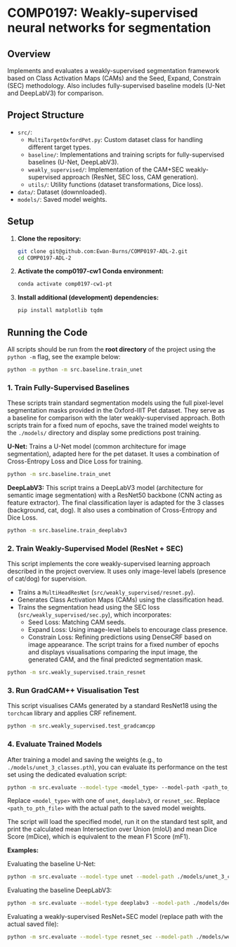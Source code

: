# COMP0197: Weakly-supervised neural networks for segmentation

## Overview

Implements and evaluates a weakly-supervised segmentation framework based on Class Activation Maps (CAMs) and the Seed, Expand, Constrain (SEC) methodology. Also includes fully-supervised baseline models (U-Net and DeepLabV3) for comparison.

## Project Structure

-   `src/`:
    -   `MultiTargetOxfordPet.py`: Custom dataset class for handling different target types.
    -   `baseline/`: Implementations and training scripts for fully-supervised baselines (U-Net, DeepLabV3).
    -   `weakly_supervised/`: Implementation of the CAM+SEC weakly-supervised approach (ResNet, SEC loss, CAM generation).
    -   `utils/`: Utility functions (dataset transformations, Dice loss).
-   `data/`: Dataset (downnloaded).
-   `models/`: Saved model weights.

## Setup

1.  **Clone the repository:**
    ```bash
    git clone git@github.com:Ewan-Burns/COMP0197-ADL-2.git
    cd COMP0197-ADL-2
    ```
2.  **Activate the comp0197-cw1 Conda environment:**
    ```bash
    conda activate comp0197-cw1-pt
    ```
3.  **Install additional (development) dependencies:**
    ```bash
    pip install matplotlib tqdm
    ```

## Running the Code

All scripts should be run from the **root directory** of the project using the `python -m` flag, see the example below: 

```bash
python -m python -m src.baseline.train_unet
```

### 1. Train Fully-Supervised Baselines

These scripts train standard segmentation models using the full pixel-level segmentation masks provided in the Oxford-IIIT Pet dataset. They serve as a baseline for comparison with the later weakly-supervised approach. Both scripts train for a fixed num of epochs, save the trained model weights to the `./models/` directory and display some predictions post training.

**U-Net:**
Trains a U-Net model (common architecture for image segmentation), adapted here for the pet dataset. It uses a combination of Cross-Entropy Loss and Dice Loss for training.
```bash
python -m src.baseline.train_unet
```

**DeepLabV3:**
This script trains a DeepLabV3 model (architecture for semantic image segmentation) with a ResNet50 backbone (CNN acting as feature extractor). The final classification layer is adapted for the 3 classes (background, cat, dog). It also uses a combination of Cross-Entropy and Dice Loss.
```bash
python -m src.baseline.train_deeplabv3
```

### 2. Train Weakly-Supervised Model (ResNet + SEC)

This script implements the core weakly-supervised learning approach described in the project overview. It uses only image-level labels (presence of cat/dog) for supervision.
- Trains a `MultiHeadResNet` (`src/weakly_supervised/resnet.py`).
- Generates Class Activation Maps (CAMs) using the classification head.
- Trains the segmentation head using the SEC loss (`src/weakly_supervised/sec.py`), which incorporates:
    - Seed Loss: Matching CAM seeds.
    - Expand Loss: Using image-level labels to encourage class presence.
    - Constrain Loss: Refining predictions using DenseCRF based on image appearance.
The script trains for a fixed number of epochs and displays visualisations comparing the input image, the generated CAM, and the final predicted segmentation mask.
```bash
python -m src.weakly_supervised.train_resnet
```

### 3. Run GradCAM++ Visualisation Test

This script visualises CAMs generated by a standard ResNet18 using the `torchcam` library and applies CRF refinement.
```bash
python -m src.weakly_supervised.test_gradcamcpp
```

### 4. Evaluate Trained Models

After training a model and saving the weights (e.g., to `./models/unet_3_classes.pth`), you can evaluate its performance on the test set using the dedicated evaluation script:

```bash
python -m src.evaluate --model-type <model_type> --model-path <path_to_pth_file>
```

Replace `<model_type>` with one of `unet`, `deeplabv3`, or `resnet_sec`.
Replace `<path_to_pth_file>` with the actual path to the saved model weights.

The script will load the specified model, run it on the standard test split, and print the calculated mean Intersection over Union (mIoU) and mean Dice Score (mDice), which is equivalent to the mean F1 Score (mF1).

**Examples:**

Evaluating the baseline U-Net:
```bash
python -m src.evaluate --model-type unet --model-path ./models/unet_3_classes.pth
```

Evaluating the baseline DeepLabV3:
```bash
python -m src.evaluate --model-type deeplabv3 --model-path ./models/deep_lab_v3_3_classes.pth
```

Evaluating a weakly-supervised ResNet+SEC model (replace path with the actual saved file):
```bash
python -m src.evaluate --model-type resnet_sec --model-path ./models/weakly_sup_ep10_lr0.0001_a1.0_b1.0_g0.5.pth
```
